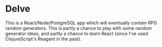 # Delve

This is a React/Node/PostgreSQL app which will eventually contain RPG random
generators. This is partly a chance to play with some random generator ideas,
and partly a chance to learn React (since I've used ClojureScript's Reagent
in the past).
